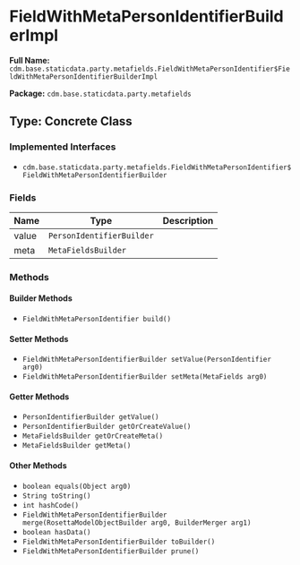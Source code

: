 # FieldWithMetaPersonIdentifierBuilderImpl

**Full Name:** `cdm.base.staticdata.party.metafields.FieldWithMetaPersonIdentifier$FieldWithMetaPersonIdentifierBuilderImpl`

**Package:** `cdm.base.staticdata.party.metafields`

## Type: Concrete Class

### Implemented Interfaces

- `cdm.base.staticdata.party.metafields.FieldWithMetaPersonIdentifier$FieldWithMetaPersonIdentifierBuilder`

### Fields

| Name | Type | Description |
|------|------|-------------|
| value | `PersonIdentifierBuilder` |  |
| meta | `MetaFieldsBuilder` |  |

### Methods

#### Builder Methods

- `FieldWithMetaPersonIdentifier build()`

#### Setter Methods

- `FieldWithMetaPersonIdentifierBuilder setValue(PersonIdentifier arg0)`
- `FieldWithMetaPersonIdentifierBuilder setMeta(MetaFields arg0)`

#### Getter Methods

- `PersonIdentifierBuilder getValue()`
- `PersonIdentifierBuilder getOrCreateValue()`
- `MetaFieldsBuilder getOrCreateMeta()`
- `MetaFieldsBuilder getMeta()`

#### Other Methods

- `boolean equals(Object arg0)`
- `String toString()`
- `int hashCode()`
- `FieldWithMetaPersonIdentifierBuilder merge(RosettaModelObjectBuilder arg0, BuilderMerger arg1)`
- `boolean hasData()`
- `FieldWithMetaPersonIdentifierBuilder toBuilder()`
- `FieldWithMetaPersonIdentifierBuilder prune()`

